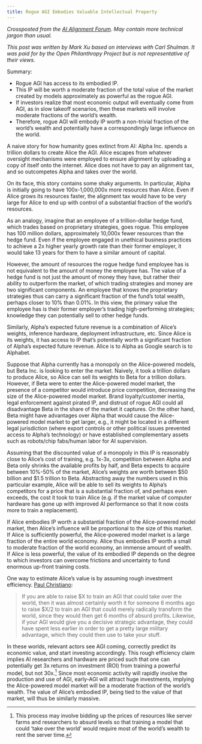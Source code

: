 ```yaml
---
title: Rogue AGI Embodies Valuable Intellectual Property
---
```


*Crossposted from the [AI Alignment Forum](https://alignmentforum.org/posts/FM49gHBrs5GTx7wFf/rogue-agi-embodies-valuable-intellectual-property). May contain more technical jargon than usual.*

*This post was written by Mark Xu based on interviews with Carl Shulman. It was paid for by the Open Philanthropy Project but is not representative of their views.*

Summary:
* Rogue AGI has access to its embodied IP.
* This IP will be worth a moderate fraction of the total value of the market created by models approximately as powerful as the rogue AGI.
* If investors realize that most economic output will eventually come from AGI, as in slow takeoff scenarios, then these markets will involve moderate fractions of the world’s wealth.
* Therefore, rogue AGI will embody IP worth a non-trivial fraction of the world’s wealth and potentially have a correspondingly large influence on the world.

A naive story for how humanity goes extinct from AI: Alpha Inc. spends a trillion dollars to create Alice the AGI. Alice escapes from whatever oversight mechanisms were employed to ensure alignment by uploading a copy of itself onto the internet. Alice does not have to pay an alignment tax, and so outcompetes Alpha and takes over the world.

On its face, this story contains some shaky arguments. In particular, Alpha is initially going to have 100x-1,000,000x more resources than Alice. Even if Alice grows its resources faster, the alignment tax would have to be very large for Alice to end up with control of a substantial fraction of the world’s resources.

As an analogy, imagine that an employee of a trillion-dollar hedge fund, which trades based on proprietary strategies, goes rogue. This employee has 100 million dollars, approximately 10,000x fewer resources than the hedge fund. Even if the employee engaged in unethical business practices to achieve a 2x higher yearly growth rate than their former employer, it would take 13 years for them to have a similar amount of capital. 

However, the amount of resources the rogue hedge fund employee has is not equivalent to the amount of money the employee has. The value of a hedge fund is not just the amount of money they have, but rather their ability to outperform the market, of which trading strategies and money are two significant components. An employee that knows the proprietary strategies thus can carry a significant fraction of the fund’s total wealth, perhaps closer to 10% than 0.01%. In this view, the primary value the employee has is their former employer’s trading high-performing strategies; knowledge they can potentially sell to other hedge funds.

Similarly, Alpha’s expected future revenue is a combination of Alice’s weights, inference hardware, deployment infrastructure, etc. Since Alice is its weights, it has access to IP that’s potentially worth a significant fraction of Alpha’s expected future revenue. Alice is to Alpha as Google search is to Alphabet.

Suppose that Alpha currently has a monopoly on the Alice-powered models, but Beta Inc. is looking to enter the market. Naively, it took a trillion dollars to produce Alice, so Alice can sell its weights to Beta for a trillion dollars. However, if Beta were to enter the Alice-powered model market, the presence of a competitor would introduce price competition, decreasing the size of the Alice-powered model market. Brand loyalty/customer inertia, legal enforcement against pirated IP, and distrust of rogue AGI could all disadvantage Beta in the share of the market it captures. On the other hand, Beta might have advantages over Alpha that would cause the Alice-powered model market to get larger, e.g., it might be located in a different legal jurisdiction (where export controls or other political issues prevented access to Alpha’s technology) or have established complementary assets such as robots/chip fabs/human labor for AI supervision.

Assuming that the discounted value of a monopoly in this IP is reasonably close to Alice’s cost of training, e.g. 1x-3x, competition between Alpha and Beta only shrinks the available profits by half, and Beta expects to acquire between 10%-50% of the market, Alice’s weights are worth between $50 billion and $1.5 trillion to Beta. Abstracting away the numbers used in this particular example, Alice will be able to sell its weights to Alpha’s competitors for a price that is a substantial fraction of, and perhaps even exceeds, the cost it took to train Alice (e.g. if the market value of computer hardware has gone up with improved AI performance so that it now costs more to train a replacement).

If Alice embodies IP worth a substantial fraction of the Alice-powered model market, then Alice’s influence will be proportional to the size of this market. If Alice is sufficiently powerful, the Alice-powered model market is a large fraction of the entire world economy. Alice thus embodies IP worth a small to moderate fraction of the world economy, an immense amount of wealth. If Alice is less powerful, the value of its embodied IP depends on the degree to which investors can overcome frictions and uncertainty to fund enormous up-front training costs.

One way to estimate Alice’s value is by assuming rough investment efficiency. [Paul Christiano](https://sideways-view.com/2018/02/24/takeoff-speeds/):

> If you are able to raise $X to train an AGI that could take over the world, then it was almost certainly worth it for someone 6 months ago to raise $X/2 to train an AGI that could merely radically transform the world, since they would then get 6 months of absurd profits. Likewise, if your AGI would give you a decisive strategic advantage, they could have spent less earlier in order to get a pretty large military advantage, which they could then use to take your stuff.

In these worlds, relevant actors see AGI coming, correctly predict its economic value, and start investing accordingly. This rough efficiency claim implies AI researchers and hardware are priced such that one can potentially get 3x returns on investment (ROI) from training a powerful model, but not 30x.[^bidding] Since most economic activity will rapidly involve the production and use of AGI, early-AGI will attract huge investments, implying the Alice-powered model market will be a moderate fraction of the world’s wealth. The value of Alice’s embodied IP, being tied to the value of that market, will thus be similarly massive.

[^bidding]: This process may involve bidding up the prices of resources like server farms and researchers to absurd levels so that training a model that could ‘take over the world’ would require most of the world’s wealth to rent the server time.